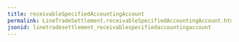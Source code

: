 ```yaml
---
title: receivableSpecifiedAccountingAccount
permalink: LineTradeSettlement.receivableSpecifiedAccountingAccount.html
jsonid: linetradesettlement_receivablespecifiedaccountingaccount
---
```

